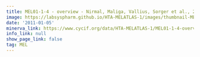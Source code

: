 ```yaml
---
title: MEL01-1-4 - overview - Nirmal, Maliga, Vallius, Sorger et al., 2021
image: https://labsyspharm.github.io/HTA-MELATLAS-1/images/thumbnail-MEL01-1-4-overview.jpg
date: '2011-01-05'
minerva_link: https://www.cycif.org/data/HTA-MELATLAS-1/MEL01-1-4-overview
info_link: null
show_page_link: false
tag: MEL
---
```

